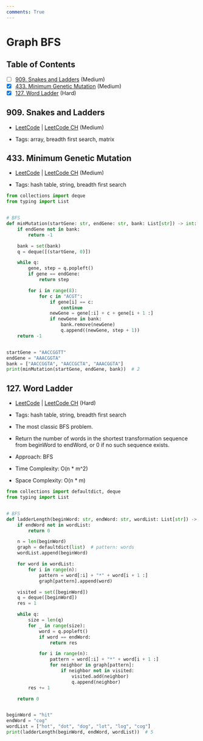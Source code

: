 ```yaml
---
comments: True
---
```


# Graph BFS

## Table of Contents

- [ ] [909. Snakes and Ladders](https://leetcode.cn/problems/snakes-and-ladders/) (Medium)
- [x] [433. Minimum Genetic Mutation](https://leetcode.cn/problems/minimum-genetic-mutation/) (Medium)
- [x] [127. Word Ladder](https://leetcode.cn/problems/word-ladder/) (Hard)

## 909. Snakes and Ladders

-   [LeetCode](https://leetcode.com/problems/snakes-and-ladders/) | [LeetCode CH](https://leetcode.cn/problems/snakes-and-ladders/) (Medium)

-   Tags: array, breadth first search, matrix
## 433. Minimum Genetic Mutation

-   [LeetCode](https://leetcode.com/problems/minimum-genetic-mutation/) | [LeetCode CH](https://leetcode.cn/problems/minimum-genetic-mutation/) (Medium)

-   Tags: hash table, string, breadth first search
```python title="433. Minimum Genetic Mutation - Python Solution"
from collections import deque
from typing import List


# BFS
def minMutation(startGene: str, endGene: str, bank: List[str]) -> int:
    if endGene not in bank:
        return -1

    bank = set(bank)
    q = deque([(startGene, 0)])

    while q:
        gene, step = q.popleft()
        if gene == endGene:
            return step

        for i in range(8):
            for c in "ACGT":
                if gene[i] == c:
                    continue
                newGene = gene[:i] + c + gene[i + 1 :]
                if newGene in bank:
                    bank.remove(newGene)
                    q.append((newGene, step + 1))
    return -1


startGene = "AACCGGTT"
endGene = "AAACGGTA"
bank = ["AACCGGTA", "AACCGCTA", "AAACGGTA"]
print(minMutation(startGene, endGene, bank))  # 2

```

## 127. Word Ladder

-   [LeetCode](https://leetcode.com/problems/word-ladder/) | [LeetCode CH](https://leetcode.cn/problems/word-ladder/) (Hard)

-   Tags: hash table, string, breadth first search
-   The most classic BFS problem.
-   Return the number of words in the shortest transformation sequence from beginWord to endWord, or 0 if no such sequence exists.
-   Approach: BFS
-   Time Complexity: O(n * m^2)
-   Space Complexity: O(n * m)

```python title="127. Word Ladder - Python Solution"
from collections import defaultdict, deque
from typing import List


# BFS
def ladderLength(beginWord: str, endWord: str, wordList: List[str]) -> int:
    if endWord not in wordList:
        return 0

    n = len(beginWord)
    graph = defaultdict(list)  # pattern: words
    wordList.append(beginWord)

    for word in wordList:
        for i in range(n):
            pattern = word[:i] + "*" + word[i + 1 :]
            graph[pattern].append(word)

    visited = set([beginWord])
    q = deque([beginWord])
    res = 1

    while q:
        size = len(q)
        for _ in range(size):
            word = q.popleft()
            if word == endWord:
                return res

            for i in range(n):
                pattern = word[:i] + "*" + word[i + 1 :]
                for neighbor in graph[pattern]:
                    if neighbor not in visited:
                        visited.add(neighbor)
                        q.append(neighbor)
        res += 1

    return 0


beginWord = "hit"
endWord = "cog"
wordList = ["hot", "dot", "dog", "lot", "log", "cog"]
print(ladderLength(beginWord, endWord, wordList))  # 5

```

